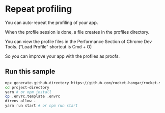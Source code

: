 # Repeat profiling

You can auto-repeat the profiling of your app.

When the profile session is done, a file creates in the profiles directory.

You can view the profile files in the Performance Section of Chrome Dev Tools. ("Load Profile" shortcut is Cmd + O)

So you can improve your app with the profiles as proofs.

## Run this sample

```sh
npx generate-github-directory https://github.com/rocket-hangar/rocket-scripts-templates/tree/master/samples/repeat-profiling project-directory
cd project-directory
yarn # or npm install
cp .envrc.template .envrc
direnv allow .
yarn run start # or npm run start
```
